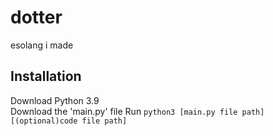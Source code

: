 # dotter
esolang i made 
## Installation
Download Python 3.9  
Download the 'main.py' file
Run ```python3 [main.py file path] [(optional)code file path]```
